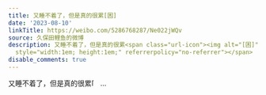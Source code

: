 ```yaml
---
title: 又睡不着了，但是真的很累[困]
date: '2023-08-10'
linkTitle: https://weibo.com/5286768287/Ne022jWQv
source: 久保田鲤鱼的微博
description: 又睡不着了，但是真的很累<span class="url-icon"><img alt="[困]" src="https://h5.sinaimg.cn/m/emoticon/icon/default/d_kun-0f87c3e1f8.png"
  style="width:1em; height:1em;" referrerpolicy="no-referrer"></span>  ...
disable_comments: true
---
```

又睡不着了，但是真的很累<span class="url-icon"><img alt="[困]" src="https://h5.sinaimg.cn/m/emoticon/icon/default/d_kun-0f87c3e1f8.png" style="width:1em; height:1em;" referrerpolicy="no-referrer"></span>  ...